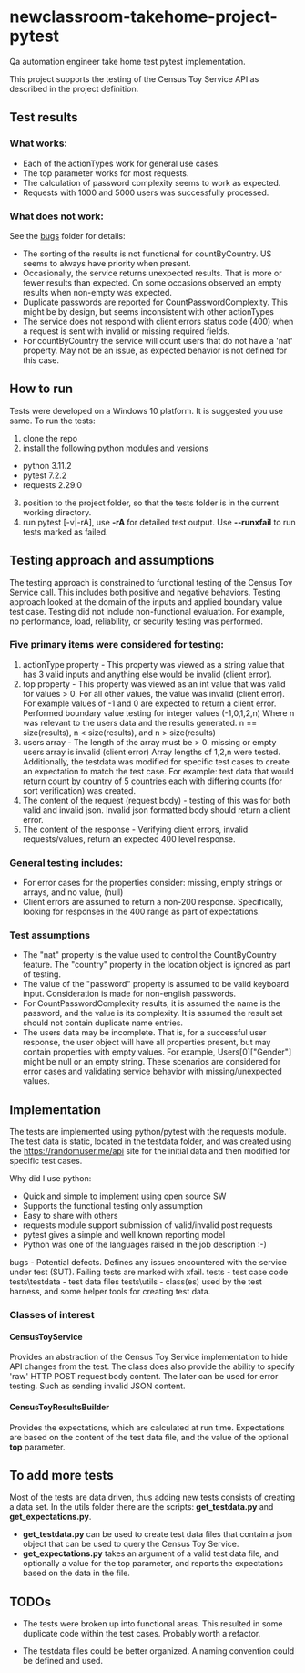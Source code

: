 # newclassroom-takehome-project-pytest
 Qa automation engineer take home test pytest implementation.

 This project supports the testing of the Census Toy Service API as described in the project definition.

## Test results

### What works:

- Each of the actionTypes work for general use cases.
- The top parameter works for most requests.
- The calculation of password complexity seems to work as expected.
- Requests with 1000 and 5000 users was successfully processed.

### What does not work:

See the [bugs](bugs) folder for details:

- The sorting of the results is not functional for countByCountry.  US seems to always have priority when present.
- Occasionally, the service returns unexpected results. That is more or fewer results than expected.  On some occasions observed an empty results when non-empty was expected.
- Duplicate passwords are reported for CountPasswordComplexity.  This might be by design, but seems inconsistent with other actionTypes
- The service does not respond with client errors status code (400) when a request is sent with invalid or missing required fields. 
- For countByCountry the service will count users that do not have a 'nat' property. May not be an issue, as expected behavior is not defined for this case.

## How to run

Tests were developed on a Windows 10 platform.  It is suggested you use same. To run the tests:

1. clone the repo
2. install the following python modules and versions
- python 3.11.2
- pytest 7.2.2
- requests 2.29.0
3. position to the project folder, so that the tests folder is in the current working directory.
4. run pytest [-v|-rA], use **-rA** for detailed test output.  Use **--runxfail** to run tests marked as failed.

 ## Testing approach and assumptions

The testing approach is constrained to functional testing of the Census Toy Service call.   This includes both positive and negative behaviors.  Testing approach looked at the domain of the inputs and applied boundary value test case.  Testing did not include non-functional evaluation.  For example, no performance, load, reliability, or security testing was performed.

### Five primary items were considered for testing:

1. actionType property - This property was viewed as a string value that has 3 valid inputs and anything else would be invalid (client error).  
2. top property - This property was viewed as an  int value that  was valid for values > 0.   For all other values, the value was invalid (client error). For example values of -1 and 0 are expected to return a client error.  Performed boundary value testing for integer values (-1,0,1,2,n) Where n was relevant to the users data and the results generated. n == size(results), n < size(results), and n > size(results)
3. users array - The length of the array must be > 0.   missing or empty users array is invalid (client error)  Array lengths of 1,2,n were tested.   Additionally, the testdata was modified for specific test cases to create an expectation to match the test case.   For example:  test data that would return count by country of 5 countries each with differing counts (for sort verification) was created.
4. The content of the request (request body) - testing of this was for both valid and invalid json.  Invalid json formatted body should return a client error.
5. The content of the response - Verifying client errors, invalid requests/values, return an expected 400 level response.

### General testing includes:
- For error cases for the properties consider:  missing, empty strings or arrays, and no value, (null)
- Client errors are assumed to return a non-200 response.  Specifically, looking for responses in the 400 range as part of expectations.

###  Test assumptions

- The "nat" property is the value used to control the  CountByCountry feature.  The "country" property in the location object is ignored as part of testing.
- The value of the "password" property is assumed to be valid keyboard input. Consideration is made for non-english passwords.
- For CountPasswordComplexity results, it is assumed the name is the password, and the value is its complexity. It is assumed the result set should not contain duplicate name entries.
- The users data may be incomplete.  That is, for a successful user response, the user object will have all properties present, but may contain properties with empty values.  For example, Users[0]["Gender"] might be null or an empty string.  These scenarios are considered for error cases and validating service behavior with missing/unexpected values.

 ## Implementation

The tests are implemented using python/pytest with the requests module.   The test data is static, located in the testdata folder, and was created using the https://randomuser.me/api site for the initial data and then modified for specific test cases.

Why did I use python: 
- Quick and simple to implement using open source SW
- Supports the functional testing only assumption
- Easy to share with others
- requests module support submission of valid/invalid post requests
- pytest gives a simple and well known reporting model
- Python was one of the languages raised in the job description :-) 

bugs  - Potential defects. Defines any issues encountered with the service under test (SUT).   Failing tests are marked with xfail.
tests - test case code
tests\testdata - test data files
tests\utils - class(es) used by the test harness, and some helper tools for creating test data.

### Classes of interest

#### CensusToyService

Provides an abstraction of the Census Toy Service implementation to hide API changes from the test.   The class does also provide the ability to specify 'raw'  HTTP POST request body content.   The later can be used for error testing. Such as sending invalid JSON content.

#### CensusToyResultsBuilder

Provides the expectations, which are calculated  at run time. Expectations are based on the content of the test data file, and the value of the optional **top** parameter.

## To add more tests

Most of the tests are data driven, thus adding new tests consists of creating a data set.
In the utils folder there are the scripts: **get_testdata.py** and **get_expectations.py**.  
- **get_testdata.py** can be used to create test data files that contain a json object that can be used to query the Census Toy Service.   
- **get_expectations.py** takes an argument of a valid test data file, and optionally a value for the top parameter, and reports the expectations based on the data in the file.

## TODOs

- The tests were broken up into functional areas.   This resulted in some duplicate code within the test cases.  Probably worth a refactor.

- The testdata files could be better organized.  A naming convention could be defined and used.